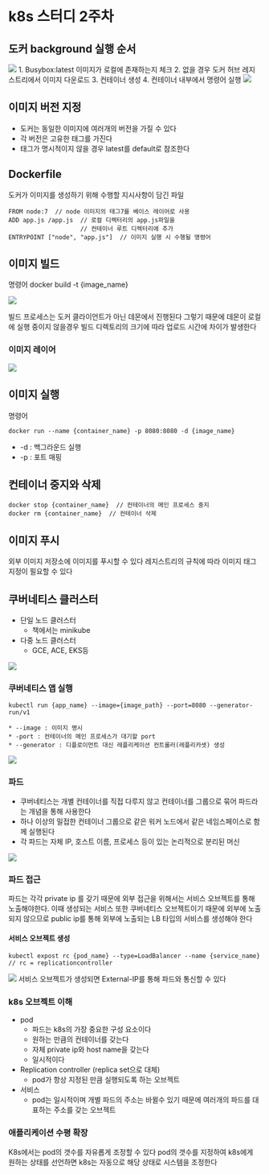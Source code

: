 # k8s 스터디 2주차
## 도커 background 실행 순서
![](./image/chapter2.1.png)
	1. Busybox:latest 이미지가 로컬에 존재하는지 체크
	2. 없을 경우 도커 허브 레지스트리에서 이미지 다운로드
	3. 컨테이너 생성
	4. 컨테이너 내부에서 명령어 실행
![](./image/chapter2.2.png)

## 이미지 버전 지정
* 도커는 동일한 이미지에 여러개의 버전을 가질 수 있다
* 각 버전은 고유한 태그를 가진다
* 태그가 명시적이지 않을 경우 latest를 default로 참조한다

## Dockerfile
도커가 이미지를 생성하기 위해 수행할 지시사항이 담긴 파일
 
```
FROM node:7  // node 이미지의 태그7를 베이스 레이어로 사용 
ADD app.js /app.js  // 로컬 디렉터리의 app.js파일을 
                    // 컨테이너 루트 디렉터리에 추가
ENTRYPOINT ["node", "app.js"]  // 이미지 실행 시 수행될 명령어
```


## 이미지 빌드
명령어 docker build -t {image_name}

![](./image/chapter2.3.png)

빌드 프로세스는 도커 클라이언트가 아닌 데몬에서 진행된다
그렇기 때문에 데몬이 로컬에 실행 중이지 않을경우 빌드 디렉토리의 크기에 따라 업로드 시간에 차이가 발생한다

### 이미지 레이어 
![](./image/chapter2.4.png)

## 이미지 실행
명령어 

```
docker run --name {container_name} -p 8080:8080 -d {image_name}
```

* -d : 백그라운드 실행
* -p : 포트 매핑

## 컨테이너 중지와 삭제
```
docker stop {container_name}  // 컨테이너의 메인 프로세스 중지
docker rm {container_name}  // 컨테이너 삭제
```

## 이미지 푸시
외부 이미지 저장소에 이미지를 푸시할 수 있다
레지스트리의 규칙에 따라 이미지 태그 지정이 필요할 수 있다


## 쿠버네티스 클러스터
* 단일 노드 클러스터
	* 책에서는 minikube
* 다중 노드 클러스터
	* GCE, ACE, EKS등

![](./image/chapter2.5.png)


### 쿠버네티스 앱 실행
```
kubectl run {app_name} --image={image_path} --port=8080 --generator-run/v1
```

	* --image : 이미지 명시
	* -port : 컨테이너의 메인 프로세스가 대기할 port
	* --generator : 디플로이먼트 대신 레플리케이션 컨트롤러(레플리카셋) 생성
![](./image/chapter2.6.png)


### 파드
* 쿠버네티스는 개별 컨테이너를 직접 다루지 않고 컨테이너를 그룹으로 묶어 파드라는 개념을 통해 사용한다
* 하나 이상의 밀접한 컨테이너 그룹으로 같은 워커 노드에서 같은 네임스페이스로 함께 실행된다
* 각 파드는 자체 IP, 호스트 이름, 프로세스 등이 있는 논리적으로 분리된 머신

![](./image/chapter2.7.png)

### 파드 접근
 파드는 각각 private ip 를 갖기 때문에 외부 접근을 위해서는 서비스 오브젝트를 통해 노출해야한다.
이때 생성되는 서비스 또한 쿠버네티스 오브젝트이기 때문에 외부에 노출되지 않으므로 public ip를 통해 외부에 노출되는 LB 타입의 서비스를 생성해야 한다

#### 서비스 오브젝트 생성
```
kubectl expost rc {pod_name} --type=LoadBalancer --name {service_name}  // rc = replicationcontroller
```

![](./image/chapter2.8.png)
서비스 오브젝트가 생성되면 External-IP를 통해 파드와 통신할 수 있다


### k8s 오브젝트 이해
* pod
	* 파드는 k8s의 가장 중요한 구성 요소이다
	* 원하는 만큼의 컨테이너를 갖는다
	* 자체 private ip와 host name을 갖는다
	* 일시적이다
* Replication controller (replica set으로 대체)
	* pod가 항상 지정된 만큼 실행되도록 하는 오브젝트
* 서비스
	* pod는 일시적이며 개별 파드의 주소는 바뀔수 있기 때문에 여러개의 파드를 대표하는 주소를 갖는 오브젝트

### 애플리케이션 수평 확장
K8s에서는 pod의 갯수를 자유롭게 조정할 수 있다
pod의 갯수를 지정하여 k8s에게 원하는 상태를 선언하면 k8s는 자동으로 해당 상태로 시스템을 조정한다